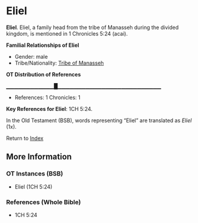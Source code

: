 # Eliel
**Eliel**. 
Eliel, a family head from the tribe of Manasseh during the divided kingdom, is mentioned in 1 Chronicles 5:24 (acai). 




**Familial Relationships of Eliel**


* Gender: male
* Tribe/Nationality: [Tribe of Manasseh](../../../groups/md/acai/Manasseh.md)


**OT Distribution of References**

▁▁▁▁▁▁▁▁▁▁▁▁█▁▁▁▁▁▁▁▁▁▁▁▁▁▁▁▁▁▁▁▁▁▁▁▁▁▁
* References: 1 Chronicles: 1



**Key References for Eliel**: 
1CH 5:24. 


In the Old Testament (BSB), words representing “Eliel” are translated as 
*Eliel* (1x). 




Return to [Index](00-Index.md)

## More Information

### OT Instances (BSB)

* Eliel (1CH 5:24)



### References (Whole Bible)

* 1CH 5:24



